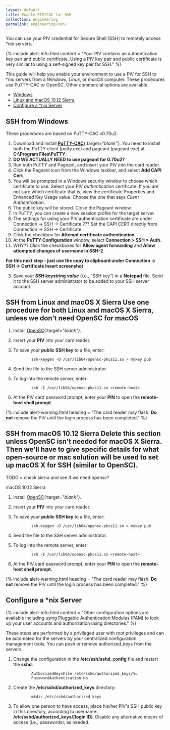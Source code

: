 ```yaml
---
layout: default
title: Enable PIV/CAC for SSH
collection: engineering
permalink: engineering/ssh/
---
```


You can use your PIV credential for Secure Shell (SSH) to remotely access *nix servers.  

{% include alert-info.html content = "Your PIV contains an authentication key pair and public certificate. Using a PIV key pair and public certificate is very similar to using a self-signed key pair for SSH." %}

This guide will help you enable your environment to use a PIV for SSH to *nix servers from a _Windows_, _Linux_, or _macOS_ computer. These procedures use PuTTY-CAC or OpenSC. Other commercial options are available.    

- [Windows](#ssh-from-windows) 
- [Linux and macOS 10.12 Sierra](#ssh-from-linux-and-macos-10.12-sierra)<!--Changed heading if Linux and macOS X Sierra both use the same set of instructions. We can delete one set of duplicated procedures and combine the headings, if so...-->
- [Configure a *nix Server](#configure-a-unix-like-server)

## SSH from Windows

These procedures are based on PuTTY-CAC v0.70u2.<!--These steps need to be validated/updated since this is a newer version of PuTTY-CAC than the version that Chunde tested.-->

1. Download and install [**PuTTY-CAC**](https://www.github.com/NoMoreFood/putty-cac/releases){:target="_blank"}_. You need to install both the PuTTY client (putty.exe) and pageant (pageant.exe) at **C:\Program Files\PuTTY**.
1. **DO WE ACTUALLY NEED to use pageant for 0.70u2?** 
1. Run both PuTTY and Pageant, and insert your PIV into the card reader.
1. Click the Pageant icon from the Windows taskbar, and select **Add CAPI Cert**.
1. You will be prompted in a Windows security window to choose which certificate to use. Select your PIV _authentication_ certificate.  If you are not sure which certificate that is, view the certificate Properties and Enhanced Key Usage value.  Choose the one that says _Client Authentication_. 
1. The public key will be stored. Close the Pageant window.  
1. In PuTTY, you can create a new session profile for the target server.  
3. The settings for using your PIV authentication certificate are under Connection -> SSH -> Certificate
??? Set the CAPI CERT directly from Connection -> SSH -> Certificate
4. Click the checkbox for **Attempt certificate authentication**.
5. At the **PuTTY Configuration** window, select **Connection &gt; SSH &gt; Auth**. 
6. WHY?? Click the checkboxes for **Allow agent forwarding** and **Allow attempted changes of username in SSH-2**.

**For this next step - just use the copy to clipboard under Connection -> SSH -> Certificate
Insert screenshot**

3. Save your **SSH keystring**&nbsp;**_value_** (i.e., "SSH key") in a **Notepad** file. Send it to the SSH server administrator to be added to your SSH server account. 

## SSH from Linux and macOS X Sierra **Use one procedure for both Linux and macOS X Sierra, unless we don't need OpenSC for macOS**

1. Install [OpenSC](https://www.github.com/OpenSC/OpenSC/wiki/Download-latest-OpenSC-stable-release){:target="_blank"}_.
1. Insert your **PIV** into your card reader.
1. To save your **public SSH key** to a file, enter:

    ```
			ssh-keygen -D /usr/lib64/opensc-pkcs11.so > mykey.pub
    ```  

1. Send the file to the SSH server administrator.
1. To log into the remote server, enter:

    ```
			ssh -I /usr/lib64/opensc-pkcs11.so <remote-host>
    ```    

3. At the PIV card password prompt, enter your **PIN** to open the **remote-host shell prompt**.

{% include alert-warning.html heading = "The card reader may flash. **Do not** remove the PIV until the login process has been completed." %} 



## SSH from macOS 10.12 Sierra **Delete this section unless OpenSC isn't needed for macOS X Sierra. Then we'll have to give specific details for what open-source or mac solution will be used to set up macOS X for SSH (similar to OpenSC).**
TODO = check sierra and see if we need opensc?

macOS 10.12 Sierra 
  
1. Install [OpenSC](https://www.github.com/OpenSC/OpenSC/wiki/Download-latest-OpenSC-stable-release){:target="_blank"}_.
1. Insert your **PIV** into your card reader.
1. To save your **public SSH key** to a file, enter:

    ```
			ssh-keygen -D /usr/lib64/opensc-pkcs11.so > mykey.pub
    ```  

1. Send the file to the SSH server administrator.
1. To log into the remote server, enter:

    ```
			ssh -I /usr/lib64/opensc-pkcs11.so <remote-host>
    ```    

1. At the PIV card password prompt, enter your **PIN** to open the **remote-host shell prompt**.

{% include alert-warning.html heading = "The card reader may flash. **Do not** remove the PIV until the login process has been completed." %}

## Configure a *nix Server

{% include alert-info.html content = "Other configuration options are available including using Pluggable Authentication Modules (PAM) to look up your user accounts and authorization using directories." %}

These steps are performed by a privileged user with root privileges and can be automated for the servers by your centralized configuration management tools.  You can push or remove authorized_keys from the servers. 

1. Change the configuration in the **/etc/ssh/sshd_config** file and restart the **sshd**:

    ```
			AuthorizedKeysFile /etc/sshd/authorized_keys/%u  
			PasswordAuthentication No
    ```

2. Create the **/etc/sshd/authorized_keys** directory:

    ```
			mkdir /etc/sshd/authorized_keys
    ```

3. To allow one person to have access, place his/her PIV's SSH public key in this directory, according to username: **/etc/sshd/authorized_keys/[login ID]**. Disable any alternative means of access (i.e., passwords), as needed.
   
